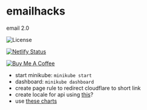 # emailhacks

email 2.0

![License](https://img.shields.io/badge/License-CC--BY--NC--SA--4.0-green)

[![Netlify Status](https://api.netlify.com/api/v1/badges/49f338c7-a99b-40ca-99d3-1103ac9560d5/deploy-status)](https://app.netlify.com/sites/fervent-kepler-b39118/deploys)

[![Buy Me A Coffee](https://bmc-cdn.nyc3.digitaloceanspaces.com/BMC-button-images/custom_images/orange_img.png)](https://www.buymeacoffee.com/IU2gHt3Qn)

- start minikube: `minikube start`
- dashboard: `minikube dashboard`
- create page rule to redirect cloudflare to short link
- create locale for api using [this](https://github.com/nicksnyder/go-i18n)?
- use [these charts](https://github.com/apexcharts/vue-apexcharts)
